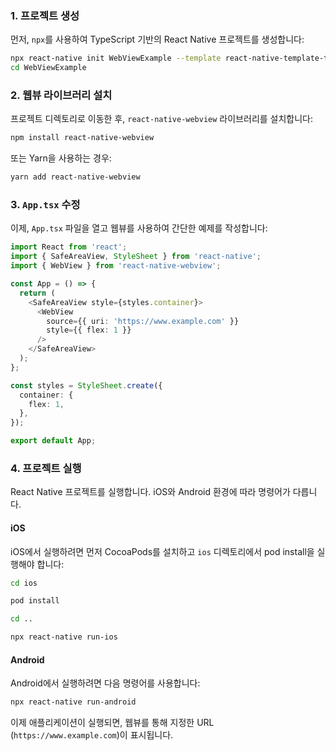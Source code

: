 ### 1. 프로젝트 생성

먼저, `npx`를 사용하여 TypeScript 기반의 React Native 프로젝트를 생성합니다:

```bash
npx react-native init WebViewExample --template react-native-template-typescript
cd WebViewExample
```

### 2. 웹뷰 라이브러리 설치

프로젝트 디렉토리로 이동한 후, `react-native-webview` 라이브러리를 설치합니다:

```bash
npm install react-native-webview
```

또는 Yarn을 사용하는 경우:

```bash
yarn add react-native-webview
```

### 3. `App.tsx` 수정

이제, `App.tsx` 파일을 열고 웹뷰를 사용하여 간단한 예제를 작성합니다:

```typescript
import React from 'react';
import { SafeAreaView, StyleSheet } from 'react-native';
import { WebView } from 'react-native-webview';

const App = () => {
  return (
    <SafeAreaView style={styles.container}>
      <WebView
        source={{ uri: 'https://www.example.com' }}
        style={{ flex: 1 }}
      />
    </SafeAreaView>
  );
};

const styles = StyleSheet.create({
  container: {
    flex: 1,
  },
});

export default App;
```

### 4. 프로젝트 실행

React Native 프로젝트를 실행합니다. iOS와 Android 환경에 따라 명령어가 다릅니다.

#### iOS

iOS에서 실행하려면 먼저 CocoaPods를 설치하고 `ios` 디렉토리에서 pod install을 실행해야 합니다:

```bash
cd ios
```
```bash
pod install
```
```bash
cd ..
```

```bash
npx react-native run-ios
```

#### Android

Android에서 실행하려면 다음 명령어를 사용합니다:

```bash
npx react-native run-android
```

이제 애플리케이션이 실행되면, 웹뷰를 통해 지정한 URL (`https://www.example.com`)이 표시됩니다.
